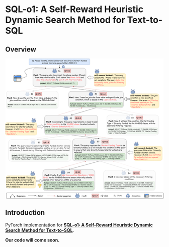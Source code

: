 # SQL-o1: A Self-Reward Heuristic Dynamic Search Method for Text-to-SQL

## Overview


![](./SQL-o1.png)

## Introduction

PyTorch implementation for **[SQL-o1: A Self-Reward Heuristic Dynamic Search Method for Text-to-SQL](http://arxiv.org/abs/2502.11741)**.

**Our code will come soon.**
